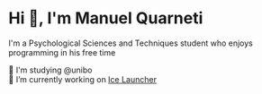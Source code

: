 # Hi 👋, I'm Manuel Quarneti

I'm a Psychological Sciences and Techniques student who enjoys programming in his free time

🏫 I'm studying @unibo\
🔭 I’m currently working on [Ice Launcher](https://github.com/mq1/ice-launcher)
